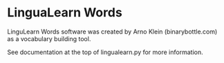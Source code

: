 # LinguaLearn Words

LinguLearn Words software was created by Arno Klein (binarybottle.com) 
as a vocabulary building tool.

See documentation at the top of lingualearn.py for more information.
